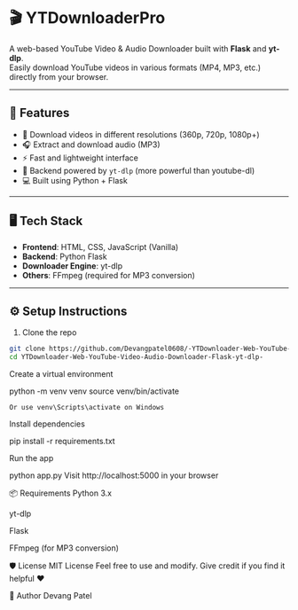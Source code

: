# 🎬 YTDownloaderPro

A web-based YouTube Video & Audio Downloader built with **Flask** and **yt-dlp**.  
Easily download YouTube videos in various formats (MP4, MP3, etc.) directly from your browser.

---

## 🚀 Features

- 🎥 Download videos in different resolutions (360p, 720p, 1080p+)
- 🎧 Extract and download audio (MP3)
- ⚡ Fast and lightweight interface
- 🧠 Backend powered by `yt-dlp` (more powerful than youtube-dl)
- 💻 Built using Python + Flask

---

## 🖥️ Tech Stack

- **Frontend**: HTML, CSS, JavaScript (Vanilla)
- **Backend**: Python Flask
- **Downloader Engine**: yt-dlp
- **Others**: FFmpeg (required for MP3 conversion)

---

## ⚙️ Setup Instructions

1. Clone the repo  
```bash
git clone https://github.com/Devangpatel0608/-YTDownloader-Web-YouTube-Video-Audio-Downloader-Flask-yt-dlp-.git
cd YTDownloader-Web-YouTube-Video-Audio-Downloader-Flask-yt-dlp-
```
Create a virtual environment

python -m venv venv
source venv/bin/activate 
```
Or use venv\Scripts\activate on Windows
```
Install dependencies

pip install -r requirements.txt


Run the app

python app.py
Visit http://localhost:5000 in your browser

📦 Requirements
Python 3.x

yt-dlp

Flask

FFmpeg (for MP3 conversion)

🛡 License
MIT License
Feel free to use and modify. Give credit if you find it helpful ❤️

👤 Author
Devang Patel
